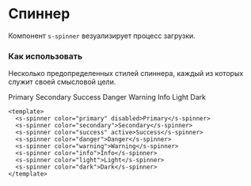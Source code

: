 # Спиннер

Компонент `s-spinner` везуализирует процесс загрузки.

### Как использовать
Несколько предопределенных стилей спиннера, каждый из которых служит своей смысловой цели.

<s-spinner class="me-1" label>Primary</s-spinner>
<s-spinner class="me-1" color="secondary">Secondary</s-spinner>
<s-spinner class="me-1" color="success" span>Success</s-spinner>
<s-spinner class="me-1" color="danger">Danger</s-spinner>
<s-spinner class="me-1" color="warning">Warning</s-spinner>
<s-spinner class="me-1" color="info">Info</s-spinner>
<s-spinner class="me-1" color="light">Light</s-spinner>
<s-spinner class="me-1" color="body" size="lg" variant="grow">Dark</s-spinner>

``` vue
<template>
  <s-spinner color="primary" disabled>Primary</s-spinner>
  <s-spinner color="secondary">Secondary</s-spinner>
  <s-spinner color="success" active>Success</s-spinner>
  <s-spinner color="danger">Danger</s-spinner>
  <s-spinner color="warning">Warning</s-spinner>
  <s-spinner color="info">Info</s-spinner>
  <s-spinner color="light">Light</s-spinner>
  <s-spinner color="dark">Dark</s-spinner>
</template>
```